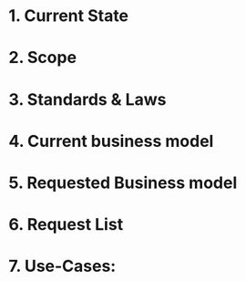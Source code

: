 # 1. Current State 


# 2. Scope


# 3. Standards & Laws


# 4. Current business model


# 5. Requested Business model


# 6. Request List


# 7. Use-Cases: